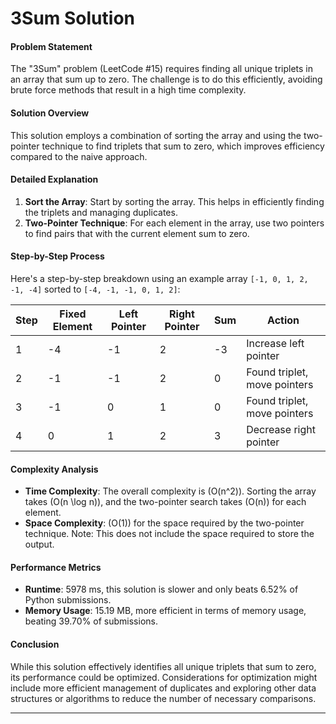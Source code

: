 # 3Sum Solution

#### Problem Statement
The "3Sum" problem (LeetCode #15) requires finding all unique triplets in an array that sum up to zero. The challenge is to do this efficiently, avoiding brute force methods that result in a high time complexity.

#### Solution Overview
This solution employs a combination of sorting the array and using the two-pointer technique to find triplets that sum to zero, which improves efficiency compared to the naive approach.

#### Detailed Explanation
1. **Sort the Array**: Start by sorting the array. This helps in efficiently finding the triplets and managing duplicates.
2. **Two-Pointer Technique**: For each element in the array, use two pointers to find pairs that with the current element sum to zero.

#### Step-by-Step Process
Here's a step-by-step breakdown using an example array `[-1, 0, 1, 2, -1, -4]` sorted to `[-4, -1, -1, 0, 1, 2]`:

| Step | Fixed Element | Left Pointer | Right Pointer | Sum   | Action              |
|------|---------------|--------------|---------------|-------|---------------------|
| 1    | -4            | -1           | 2             | -3    | Increase left pointer  |
| 2    | -1            | -1           | 2             | 0     | Found triplet, move pointers |
| 3    | -1            | 0            | 1             | 0     | Found triplet, move pointers |
| 4    | 0             | 1            | 2             | 3     | Decrease right pointer |


#### Complexity Analysis
- **Time Complexity**: The overall complexity is \(O(n^2)\). Sorting the array takes \(O(n \log n)\), and the two-pointer search takes \(O(n)\) for each element.
- **Space Complexity**: \(O(1)\) for the space required by the two-pointer technique. Note: This does not include the space required to store the output.

#### Performance Metrics
- **Runtime**: 5978 ms, this solution is slower and only beats 6.52% of Python submissions.
- **Memory Usage**: 15.19 MB, more efficient in terms of memory usage, beating 39.70% of submissions.

#### Conclusion
While this solution effectively identifies all unique triplets that sum to zero, its performance could be optimized. Considerations for optimization might include more efficient management of duplicates and exploring other data structures or algorithms to reduce the number of necessary comparisons.

---
